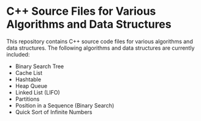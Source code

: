 # C++ Source Files for Various Algorithms and Data Structures

This repository contains C++ source code files for various algorithms and data structures. The following algorithms and data structures are currently included:

- Binary Search Tree
- Cache List
- Hashtable
- Heap Queue
- Linked List (LIFO)
- Partitions
- Position in a Sequence (Binary Search)
- Quick Sort of Infinite Numbers
